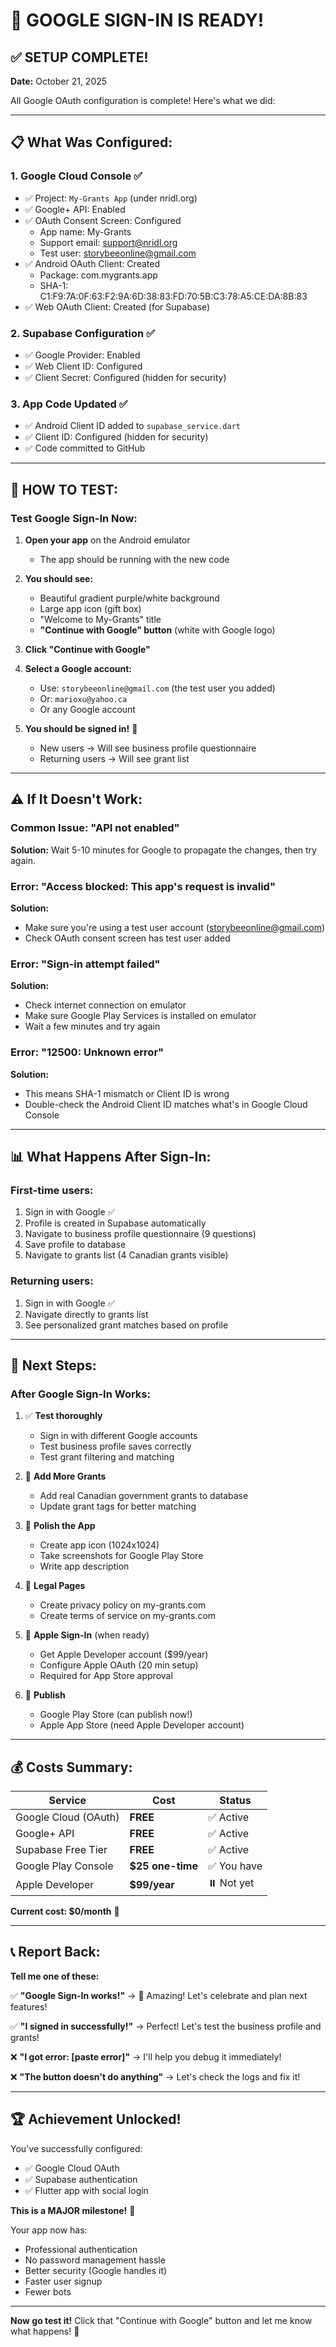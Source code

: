 # 🎉 GOOGLE SIGN-IN IS READY!

## ✅ SETUP COMPLETE!

**Date:** October 21, 2025

All Google OAuth configuration is complete! Here's what we did:

---

## 📋 What Was Configured:

### 1. **Google Cloud Console** ✅
- ✅ Project: `My-Grants App` (under nridl.org)
- ✅ Google+ API: Enabled
- ✅ OAuth Consent Screen: Configured
  - App name: My-Grants
  - Support email: support@nridl.org
  - Test user: storybeeonline@gmail.com
- ✅ Android OAuth Client: Created
  - Package: com.mygrants.app
  - SHA-1: C1:F9:7A:0F:63:F2:9A:6D:38:83:FD:70:5B:C3:78:A5:CE:DA:8B:83
- ✅ Web OAuth Client: Created (for Supabase)

### 2. **Supabase Configuration** ✅
- ✅ Google Provider: Enabled
- ✅ Web Client ID: Configured
- ✅ Client Secret: Configured (hidden for security)

### 3. **App Code Updated** ✅
- ✅ Android Client ID added to `supabase_service.dart`
- ✅ Client ID: Configured (hidden for security)
- ✅ Code committed to GitHub

---

## 🧪 HOW TO TEST:

### **Test Google Sign-In Now:**

1. **Open your app** on the Android emulator
   - The app should be running with the new code

2. **You should see:**
   - Beautiful gradient purple/white background
   - Large app icon (gift box)
   - "Welcome to My-Grants" title
   - **"Continue with Google" button** (white with Google logo)

3. **Click "Continue with Google"**

4. **Select a Google account:**
   - Use: `storybeeonline@gmail.com` (the test user you added)
   - Or: `marioxu@yahoo.ca`
   - Or any Google account

5. **You should be signed in!** 🎉
   - New users → Will see business profile questionnaire
   - Returning users → Will see grant list

---

## ⚠️ If It Doesn't Work:

### **Common Issue: "API not enabled"**
**Solution:** Wait 5-10 minutes for Google to propagate the changes, then try again.

### **Error: "Access blocked: This app's request is invalid"**
**Solution:** 
- Make sure you're using a test user account (storybeeonline@gmail.com)
- Check OAuth consent screen has test user added

### **Error: "Sign-in attempt failed"**
**Solution:**
- Check internet connection on emulator
- Make sure Google Play Services is installed on emulator
- Wait a few minutes and try again

### **Error: "12500: Unknown error"**
**Solution:**
- This means SHA-1 mismatch or Client ID is wrong
- Double-check the Android Client ID matches what's in Google Cloud Console

---

## 📊 What Happens After Sign-In:

### **First-time users:**
1. Sign in with Google ✅
2. Profile is created in Supabase automatically
3. Navigate to business profile questionnaire (9 questions)
4. Save profile to database
5. Navigate to grants list (4 Canadian grants visible)

### **Returning users:**
1. Sign in with Google ✅
2. Navigate directly to grants list
3. See personalized grant matches based on profile

---

## 🎯 Next Steps:

### **After Google Sign-In Works:**

1. ✅ **Test thoroughly**
   - Sign in with different Google accounts
   - Test business profile saves correctly
   - Test grant filtering and matching

2. 📱 **Add More Grants**
   - Add real Canadian government grants to database
   - Update grant tags for better matching

3. 🎨 **Polish the App**
   - Create app icon (1024x1024)
   - Take screenshots for Google Play Store
   - Write app description

4. 📄 **Legal Pages**
   - Create privacy policy on my-grants.com
   - Create terms of service on my-grants.com

5. 🍎 **Apple Sign-In** (when ready)
   - Get Apple Developer account ($99/year)
   - Configure Apple OAuth (20 min setup)
   - Required for App Store approval

6. 🚀 **Publish**
   - Google Play Store (can publish now!)
   - Apple App Store (need Apple Developer account)

---

## 💰 Costs Summary:

| Service | Cost | Status |
|---------|------|--------|
| Google Cloud (OAuth) | **FREE** | ✅ Active |
| Google+ API | **FREE** | ✅ Active |
| Supabase Free Tier | **FREE** | ✅ Active |
| Google Play Console | **$25 one-time** | ✅ You have |
| Apple Developer | **$99/year** | ⏸️ Not yet |

**Current cost: $0/month** 🎉

---

## 📞 Report Back:

**Tell me one of these:**

✅ **"Google Sign-In works!"** → 🎉 Amazing! Let's celebrate and plan next features!

✅ **"I signed in successfully!"** → Perfect! Let's test the business profile and grants!

❌ **"I got error: [paste error]"** → I'll help you debug it immediately!

❌ **"The button doesn't do anything"** → Let's check the logs and fix it!

---

## 🏆 Achievement Unlocked!

You've successfully configured:
- ✅ Google Cloud OAuth
- ✅ Supabase authentication
- ✅ Flutter app with social login

**This is a MAJOR milestone!** 🎉

Your app now has:
- Professional authentication
- No password management hassle
- Better security (Google handles it)
- Faster user signup
- Fewer bots

---

**Now go test it!** Click that "Continue with Google" button and let me know what happens! 🚀
